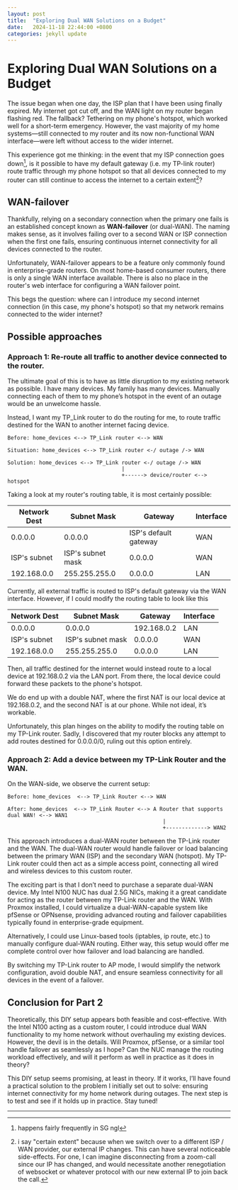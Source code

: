 ```yaml
---
layout: post
title:  "Exploring Dual WAN Solutions on a Budget"
date:   2024-11-18 22:44:00 +0800
categories: jekyll update
---
```

# Exploring Dual WAN Solutions on a Budget

The issue began when one day, the ISP plan that I have been using finally expired. My internet got cut off, and the WAN light on my router began flashing red. The fallback? Tethering on my phone's hotspot, which worked well for a short-term emergency. However, the vast majority of my home systems—still connected to my router and its now non-functional WAN interface—were left without access to the wider internet.

This experience got me thinking: in the event that my ISP connection goes down[^1], is it possible to have my default gateway (i.e. my TP-link router) route traffic through my phone hotspot so that all devices connected to my router can still continue to access the internet to a certain extent[^2]?


## WAN-failover

Thankfully, relying on a secondary connection when the primary one fails is an established concept known as **WAN-failover** (or dual-WAN). The naming makes sense, as it involves failing over to a second WAN or ISP connection when the first one fails, ensuring continuous internet connectivity for all devices connected to the router.

Unfortunately, WAN-failover appears to be a feature only commonly found in enterprise-grade routers. On most home-based consumer routers, there is only a single WAN interface available. There is also no place in the router's web interface for configuring a WAN failover point.

This begs the question: where can I introduce my second internet connection (in this case, my phone's hotspot) so that my network remains connected to the wider internet?

## Possible approaches

### Approach 1: Re-route all traffic to another device connected to the router.

The ultimate goal of this is to have as little disruption to my existing network as possible. I have many devices. My family has many devices. Manually connecting each of them to my phone’s hotspot in the event of an outage would be an unwelcome hassle.


Instead, I want my TP_Link router to do the routing for me, to route traffic destined for the WAN to another internet facing device.

```
Before: home_devices <--> TP_Link router <--> WAN

Situation: home_devices <--> TP_Link router <-/ outage /-> WAN

Solution: home_devices <--> TP_Link router <-/ outage /-> WAN
                                    |
                                    +------> device/router <--> hotspot

```

Taking a look at my router's routing table, it is most certainly possible:

Network Dest | Subnet Mask | Gateway | Interface
-------------|-------------|---------|---------
0.0.0.0 | 0.0.0.0 | ISP's default gateway | WAN
ISP's subnet | ISP's subnet mask | 0.0.0.0 | WAN
192.168.0.0 | 255.255.255.0 | 0.0.0.0 | LAN

Currently, all external traffic is routed to ISP's default gateway via the WAN interface. However, if I could modify the routing table to look like this


Network Dest | Subnet Mask | Gateway | Interface
-------------|-------------|---------|---------
0.0.0.0 | 0.0.0.0 | 192.168.0.2 | LAN
ISP's subnet | ISP's subnet mask | 0.0.0.0 | WAN
192.168.0.0 | 255.255.255.0 | 0.0.0.0 | LAN

Then, all traffic destined for the internet would instead route to a local device at 192.168.0.2 via the LAN port. From there, the local device could forward these packets to the phone's hotspot.

We do end up with a double NAT, where the first NAT is our local device at 192.168.0.2, and the second NAT is at our phone. While not ideal, it’s workable.


Unfortunately, this plan hinges on the ability to modify the routing table on my TP-Link router. Sadly, I discovered that my router blocks any attempt to add routes destined for 0.0.0.0/0, ruling out this option entirely.

### Approach 2: Add a device between my TP-Link Router and the WAN.

On the WAN-side, we observe the current setup:

```
Before: home_devices  <--> TP_Link Router <--> WAN

After: home_devices  <--> TP_Link Router <--> A Router that supports dual WAN! <--> WAN1
                                                 |
                                                 +-------------> WAN2
```

This approach introduces a dual-WAN router between the TP-Link router and the WAN. The dual-WAN router would handle failover or load balancing between the primary WAN (ISP) and the secondary WAN (hotspot). My TP-Link router could then act as a simple access point, connecting all wired and wireless devices to this custom router.

The exciting part is that I don’t need to purchase a separate dual-WAN device. My Intel N100 NUC has dual 2.5G NICs, making it a great candidate for acting as the router between my TP-Link router and the WAN. With Proxmox installed, I could virtualize a dual-WAN-capable system like pfSense or OPNsense, providing advanced routing and failover capabilities typically found in enterprise-grade equipment.

Alternatively, I could use Linux-based tools (iptables, ip route, etc.) to manually configure dual-WAN routing. Either way, this setup would offer me complete control over how failover and load balancing are handled.

By switching my TP-Link router to AP mode, I would simplify the network configuration, avoid double NAT, and ensure seamless connectivity for all devices in the event of a failover.

## Conclusion for Part 2

Theoretically, this DIY setup appears both feasible and cost-effective. With the Intel N100 acting as a custom router, I could introduce dual WAN functionality to my home network without overhauling my existing devices. However, the devil is in the details. Will Proxmox, pfSense, or a similar tool handle failover as seamlessly as I hope? Can the NUC manage the routing workload effectively, and will it perform as well in practice as it does in theory?

This DIY setup seems promising, at least in theory. If it works, I’ll have found a practical solution to the problem I initially set out to solve: ensuring internet connectivity for my home network during outages. The next step is to test and see if it holds up in practice. Stay tuned!

-------------------
[^1]: happens fairly frequently in SG ngl

[^2]: i say "certain extent" because when we switch over to a different ISP / WAN provider, our external IP changes. This can have several noticeable side-effects. For one, I can imagine disconnecting from a zoom-call since our IP has changed, and would necessitate another renegotiation of websocket or whatever protocol with our new external IP to join back the call.
